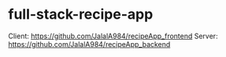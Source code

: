 # full-stack-recipe-app

Client: https://github.com/JalalA984/recipeApp_frontend
Server: https://github.com/JalalA984/recipeApp_backend
